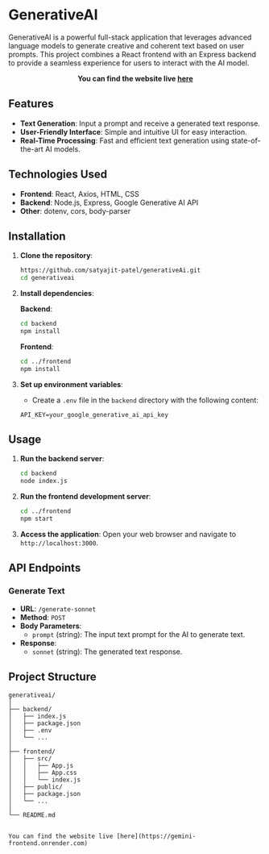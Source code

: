 # GenerativeAI

GenerativeAI is a powerful full-stack application that leverages advanced language models to generate creative and coherent text based on user prompts. This project combines a React frontend with an Express backend to provide a seamless experience for users to interact with the AI model.


**<p align='center'>You can find the website live <a href="https://gemini-frontend.onrender.com">here</a></p>**


## Features

- **Text Generation**: Input a prompt and receive a generated text response.
- **User-Friendly Interface**: Simple and intuitive UI for easy interaction.
- **Real-Time Processing**: Fast and efficient text generation using state-of-the-art AI models.

## Technologies Used

- **Frontend**: React, Axios, HTML, CSS
- **Backend**: Node.js, Express, Google Generative AI API
- **Other**: dotenv, cors, body-parser

## Installation

1. **Clone the repository**:
    ```sh
    https://github.com/satyajit-patel/generativeAi.git
    cd generativeai
    ```

2. **Install dependencies**:

    **Backend**:
    ```sh
    cd backend
    npm install
    ```

    **Frontend**:
    ```sh
    cd ../frontend
    npm install
    ```

3. **Set up environment variables**:
    - Create a `.env` file in the `backend` directory with the following content:
    ```env
    API_KEY=your_google_generative_ai_api_key
    ```

## Usage

1. **Run the backend server**:
    ```sh
    cd backend
    node index.js
    ```

2. **Run the frontend development server**:
    ```sh
    cd ../frontend
    npm start
    ```

3. **Access the application**:
    Open your web browser and navigate to `http://localhost:3000`.

## API Endpoints

### Generate Text
- **URL**: `/generate-sonnet`
- **Method**: `POST`
- **Body Parameters**: 
    - `prompt` (string): The input text prompt for the AI to generate text.
- **Response**:
    - `sonnet` (string): The generated text response.

## Project Structure

```plaintext
generativeai/
│
├── backend/
│   ├── index.js
│   ├── package.json
│   ├── .env
│   └── ...
│
├── frontend/
│   ├── src/
│   │   ├── App.js
│   │   ├── App.css
│   │   └── index.js
│   ├── public/
│   ├── package.json
│   └── ...
│
└── README.md


You can find the website live [here](https://gemini-frontend.onrender.com)